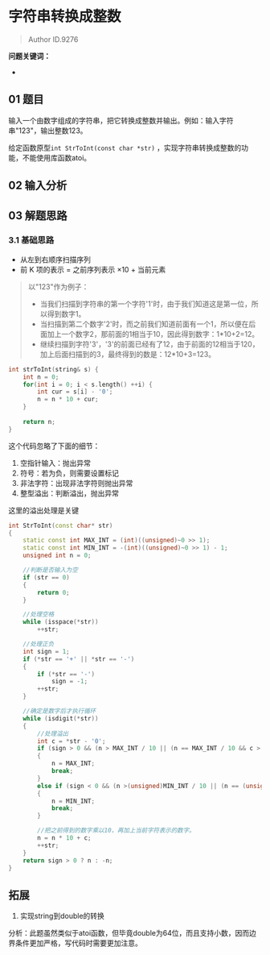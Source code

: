 # 字符串转换成整数
> Author ID.9276 

**问题关键词：**

- 

## 01 题目

输入一个由数字组成的字符串，把它转换成整数并输出。例如：输入字符串"123"，输出整数123。

给定函数原型`int StrToInt(const char *str)` ，实现字符串转换成整数的功能，不能使用库函数atoi。

## 02 输入分析



## 03 解题思路

### 3.1 基础思路

- 从左到右顺序扫描序列
- 前 K 项的表示 = 之前序列表示 ×10 + 当前元素

> 以"123"作为例子：
>
> - 当我们扫描到字符串的第一个字符'1'时，由于我们知道这是第一位，所以得到数字1。
> - 当扫描到第二个数字'2'时，而之前我们知道前面有一个1，所以便在后面加上一个数字2，那前面的1相当于10，因此得到数字：1*10+2=12。
> - 继续扫描到字符'3'，'3'的前面已经有了12，由于前面的12相当于120，加上后面扫描到的3，最终得到的数是：12*10+3=123。

```c++
int strToInt(string& s) {
    int n = 0;
    for(int i = 0; i < s.length() ++i) {
        int cur = s[i] - '0';
        n = n * 10 + cur;
    }
    
    return n;
}
```

这个代码忽略了下面的细节：

1. 空指针输入：抛出异常
2. 符号：若为负，则需要设置标记
3. 非法字符：出现非法字符则抛出异常
4. 整型溢出：判断溢出，抛出异常

这里的溢出处理是关键

```c++
int StrToInt(const char* str)
{
    static const int MAX_INT = (int)((unsigned)~0 >> 1);
    static const int MIN_INT = -(int)((unsigned)~0 >> 1) - 1;
    unsigned int n = 0;

    //判断是否输入为空
    if (str == 0)
    {
        return 0;
    }

    //处理空格
    while (isspace(*str))
        ++str;

    //处理正负
    int sign = 1;
    if (*str == '+' || *str == '-')
    {
        if (*str == '-')
            sign = -1;
        ++str;
    }

    //确定是数字后才执行循环
    while (isdigit(*str))
    {
        //处理溢出
        int c = *str - '0';
        if (sign > 0 && (n > MAX_INT / 10 || (n == MAX_INT / 10 && c > MAX_INT % 10)))
        {
            n = MAX_INT;
            break;
        }
        else if (sign < 0 && (n >(unsigned)MIN_INT / 10 || (n == (unsigned)MIN_INT / 10 && c > (unsigned)MIN_INT % 10)))
        {
            n = MIN_INT;
            break;
        }

        //把之前得到的数字乘以10，再加上当前字符表示的数字。
        n = n * 10 + c;
        ++str;
    }
    return sign > 0 ? n : -n;
}
```

## 拓展

1. 实现string到double的转换

分析：此题虽然类似于atoi函数，但毕竟double为64位，而且支持小数，因而边界条件更加严格，写代码时需要更加注意。

